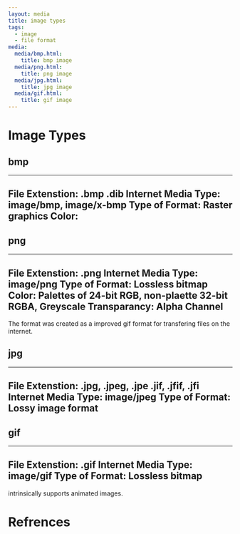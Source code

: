 ```yaml
---
layout: media
title: image types
tags:
  - image
  - file format
media:
  media/bmp.html:
    title: bmp image
  media/png.html:
    title: png image
  media/jpg.html:
    title: jpg image
  media/gif.html:
    title: gif image
---
```


Image Types
==========================================================================

bmp
--------------------------------------------------------------------------
---
File Extenstion: .bmp .dib
Internet Media Type: image/bmp, image/x-bmp 
Type of Format: Raster graphics
Color:
---

png
--------------------------------------------------------------------------
---
File Extenstion: .png
Internet Media Type: image/png
Type of Format: Lossless bitmap
Color: Palettes of 24-bit RGB, non-plaette 32-bit RGBA, Greyscale
Transparancy: Alpha Channel
---

The format was created as a improved gif format for transfering files on
the internet. 

jpg
--------------------------------------------------------------------------
---
File Extenstion: .jpg, .jpeg, .jpe .jif, .jfif, .jfi
Internet Media Type: image/jpeg 
Type of Format: Lossy image format
---

gif
--------------------------------------------------------------------------
---
File Extenstion: .gif 
Internet Media Type: image/gif
Type of Format: Lossless bitmap
---

intrinsically supports animated images.


Refrences
==========================================================================
